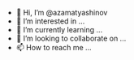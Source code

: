 - 👋 Hi, I’m @azamatyashinov
- 👀 I’m interested in ...
- 🌱 I’m currently learning ...
- 💞️ I’m looking to collaborate on ...
- 📫 How to reach me ...

<!---
azamatyashinov/azamatyashinov is a ✨ special ✨ repository because its `README.md` (this file) appears on your GitHub profile.
You can click the Preview link to take a look at your changes.
--->
